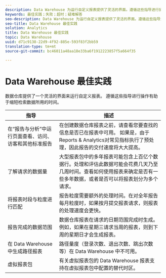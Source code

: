 ```yaml
---
description: Data Warehouse 为运行自定义报表提供了灵活的界面。遵循这些指导进行操作有助于缩短检索数据所用的时间。
keywords: 最佳实践；失败；超时；疑难解答
seo-description: Data Warehouse 为运行自定义报表提供了灵活的界面。遵循这些指导进行操作有助于缩短检索数据所用的时间。
seo-title: Data Warehouse 最佳实践
solution: Analytics
title: Data Warehouse 最佳实践
topic: Data Warehouse
uuid: d71c9138-22d9-4f92-885e-593f83f2bb59
translation-type: tm+mt
source-git-commit: bc46011a48aa18e33ba6f1912223857f5a664f35

---
```



# Data Warehouse 最佳实践

数据仓库提供了一个灵活的界面来运行自定义报表。 遵循这些指导进行操作有助于缩短检索数据所用的时间。



| 指导 | 描述 |
|--- |--- |
| 在“报告与分析”中运行页面查看、访问、访客和其他标准报告 | 在创建数据仓库报表之前，请查看您要查找的信息是否已在报表中可用。 如果是，由于Reports &amp; Analytics对常见指标执行了预处理，因此报告的交付速度将大大提高。 |
| 了解请求的数据量 | 大型报表包中的多年报表可能包含上百亿个数据行。处理和评估此数据可能会花费几天乃至几周时间。查看如何使用报表来确定是否有一些多年数据，或者是否可以将报表划分为多个请求。 |
| 将报表时段与粒度进行匹配 | 报告粒度需要额外的处理时间。在对全年报告每月粒度时，如果按月提交报表请求，则报表的处理速度会更快。 |
| 报告完成的数据范围 | 数据仓库报表在请求的日期范围完成时生成。 例如，如果在星期三请求当周的报表，则到下周的星期日才会生成报表。 |
| 在 Data Warehouse 中生成路径报表 | 路径量度（登录次数、退出次数、跳出次数等）在 Data Warehouse 中不可用。 |
| 虚拟报表包 | 有关虚拟报表包的 Data Warehouse 报表支持在虚拟报表包中配置的替代时区。 |
